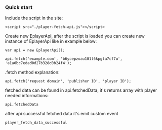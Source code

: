 ### Quick start

Include the script in the site:

```
<script src="./player-fetch-api.js"></script>
```


Create new EplayerApi, after the script is loaded you can create new instance of EplayerApi like in example below:

```JS
var api = new EplayerApi();

api.fetch('example.com', 'b6ycepzoau101l6kpgta7cf7u', 'a1a0bc7edad0d27b328d0b24f4');
```

.fetch method explanation:
```
api.fetch('request domain', 'publisher ID', 'player ID');
```

fetched data can be found in api.fetchedData, it's returns array with player needed informations:
```
api.fetchedData
```

after api successful fetched data it's emit custom event
```
player_fetch_data_successful
```
